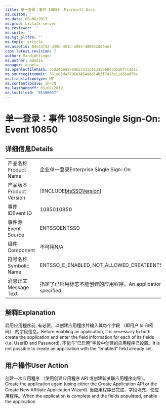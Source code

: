 ```yaml
---
title: 单一登录：事件 10850 |Microsoft Docs
ms.custom: ''
ms.date: 06/08/2017
ms.prod: biztalk-server
ms.reviewer: ''
ms.suite: ''
ms.tgt_pltfrm: ''
ms.topic: article
ms.assetid: 04e2af52-d35b-491a-a983-d80442dd6aef
caps.latest.revision: 7
author: MandiOhlinger
ms.author: mandia
manager: anneta
ms.openlocfilehash: 5bd240e9176465c431ca13a5069c3d510f7c2d1c
ms.sourcegitcommit: 381e83d43796a345488d54b3f7413e11d56ad7be
ms.translationtype: MT
ms.contentlocale: zh-CN
ms.lasthandoff: 05/07/2019
ms.locfileid: "65306667"
---
```

# <a name="single-sign-on-event-10850"></a><span data-ttu-id="c94cc-102">单一登录：事件 10850</span><span class="sxs-lookup"><span data-stu-id="c94cc-102">Single Sign-On: Event 10850</span></span>
## <a name="details"></a><span data-ttu-id="c94cc-103">详细信息</span><span class="sxs-lookup"><span data-stu-id="c94cc-103">Details</span></span>  
  
|                 |                                                                     |
|-----------------|---------------------------------------------------------------------|
|  <span data-ttu-id="c94cc-104">产品名称</span><span class="sxs-lookup"><span data-stu-id="c94cc-104">Product Name</span></span>   |                      <span data-ttu-id="c94cc-105">企业单一登录</span><span class="sxs-lookup"><span data-stu-id="c94cc-105">Enterprise Single Sign-On</span></span>                      |
| <span data-ttu-id="c94cc-106">产品版本</span><span class="sxs-lookup"><span data-stu-id="c94cc-106">Product Version</span></span> |     [!INCLUDE[btsSSOVersion](../includes/btsssoversion-md.md)]      |
|    <span data-ttu-id="c94cc-107">事件 ID</span><span class="sxs-lookup"><span data-stu-id="c94cc-107">Event ID</span></span>     |                                <span data-ttu-id="c94cc-108">10850</span><span class="sxs-lookup"><span data-stu-id="c94cc-108">10850</span></span>                                |
|  <span data-ttu-id="c94cc-109">事件源</span><span class="sxs-lookup"><span data-stu-id="c94cc-109">Event Source</span></span>   |                               <span data-ttu-id="c94cc-110">ENTSSO</span><span class="sxs-lookup"><span data-stu-id="c94cc-110">ENTSSO</span></span>                                |
|    <span data-ttu-id="c94cc-111">组件</span><span class="sxs-lookup"><span data-stu-id="c94cc-111">Component</span></span>    |                                 <span data-ttu-id="c94cc-112">不可用</span><span class="sxs-lookup"><span data-stu-id="c94cc-112">N/A</span></span>                                 |
|  <span data-ttu-id="c94cc-113">符号名称</span><span class="sxs-lookup"><span data-stu-id="c94cc-113">Symbolic Name</span></span>  |                 <span data-ttu-id="c94cc-114">ENTSSO_E_ENABLED_NOT_ALLOWED_CREATE</span><span class="sxs-lookup"><span data-stu-id="c94cc-114">ENTSSO_E_ENABLED_NOT_ALLOWED_CREATE</span></span>                 |
|  <span data-ttu-id="c94cc-115">消息正文</span><span class="sxs-lookup"><span data-stu-id="c94cc-115">Message Text</span></span>   | <span data-ttu-id="c94cc-116">指定了已启用标志不能创建的应用程序。</span><span class="sxs-lookup"><span data-stu-id="c94cc-116">An application cannot be created with the 'enabled' flag specified.</span></span> |
  
## <a name="explanation"></a><span data-ttu-id="c94cc-117">解释</span><span class="sxs-lookup"><span data-stu-id="c94cc-117">Explanation</span></span>  
 <span data-ttu-id="c94cc-118">启用应用程序前, 有必要，以创建应用程序并输入其每个字段 （即用户 Id 和密码） 的字段信息。</span><span class="sxs-lookup"><span data-stu-id="c94cc-118">Before enabling an application, it is necessary to both create the application and enter the field information for each of its fields (i.e. UserID and Password).</span></span> <span data-ttu-id="c94cc-119">不能与"已启用"字段中创建的应用程序已设置。</span><span class="sxs-lookup"><span data-stu-id="c94cc-119">It is not possible to create an application with the “enabled” field already set.</span></span>  
  
## <a name="user-action"></a><span data-ttu-id="c94cc-120">用户操作</span><span class="sxs-lookup"><span data-stu-id="c94cc-120">User Action</span></span>  
 <span data-ttu-id="c94cc-121">创建一次应用程序 （使用创建应用程序 API 或创建新关联应用程序向导）。</span><span class="sxs-lookup"><span data-stu-id="c94cc-121">Create the application again (using either the Create Application API or the Create New Affiliate Application Wizard).</span></span> <span data-ttu-id="c94cc-122">当应用程序已完成，字段填充，使应用程序。</span><span class="sxs-lookup"><span data-stu-id="c94cc-122">When the application is complete and the fields populated, enable the application.</span></span>
